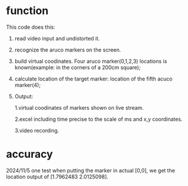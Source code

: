 # function
This code does this:
1. read video input and undistorted it.
2. recognize the aruco markers on the screen.
3. build virtual coodinates. Four aruco marker(0,1,2,3) locations is known(example: in the corners of a 200cm square);
4. calculate location of the target marker: location of the fifth acuco marker(4); 
5. Output:
   
   1.virtual coodinates of markers shown on live stream.
   
   2.excel including time precise to the scale of ms and x,y coordinates.
   
   3.video recording.

# accuracy
2024/11/5 one test when putting the marker in actual [0,0], we get the location output of [1.7962483 2.0125098]. 
